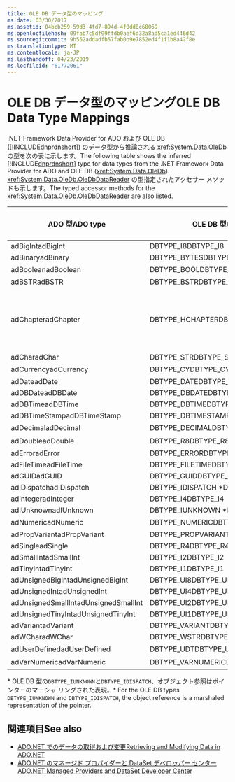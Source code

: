 ```yaml
---
title: OLE DB データ型のマッピング
ms.date: 03/30/2017
ms.assetid: 04bcb259-59d3-4fd7-894d-4f0dd0c68069
ms.openlocfilehash: 09fab7c5df99ffdb0aef6d32a8ad5ca1ed446d42
ms.sourcegitcommit: 9b552addadfb57fab0b9e7852ed4f1f1b8a42f8e
ms.translationtype: MT
ms.contentlocale: ja-JP
ms.lasthandoff: 04/23/2019
ms.locfileid: "61772061"
---
```

# <a name="ole-db-data-type-mappings"></a><span data-ttu-id="8eed8-102">OLE DB データ型のマッピング</span><span class="sxs-lookup"><span data-stu-id="8eed8-102">OLE DB Data Type Mappings</span></span>
<span data-ttu-id="8eed8-103">.NET Framework Data Provider for ADO および OLE DB ([!INCLUDE[dnprdnshort](../../../../includes/dnprdnshort-md.md)]) のデータ型から推論される <xref:System.Data.OleDb> の型を次の表に示します。</span><span class="sxs-lookup"><span data-stu-id="8eed8-103">The following table shows the inferred [!INCLUDE[dnprdnshort](../../../../includes/dnprdnshort-md.md)] type for data types from the .NET Framework Data Provider for ADO and OLE DB (<xref:System.Data.OleDb>).</span></span> <span data-ttu-id="8eed8-104"><xref:System.Data.OleDb.OleDbDataReader> の型指定されたアクセサー メソッドも示します。</span><span class="sxs-lookup"><span data-stu-id="8eed8-104">The typed accessor methods for the <xref:System.Data.OleDb.OleDbDataReader> are also listed.</span></span>  
  
|<span data-ttu-id="8eed8-105">ADO 型</span><span class="sxs-lookup"><span data-stu-id="8eed8-105">ADO type</span></span>|<span data-ttu-id="8eed8-106">OLE DB 型</span><span class="sxs-lookup"><span data-stu-id="8eed8-106">OLE DB type</span></span>|[!INCLUDE[dnprdnshort](../../../../includes/dnprdnshort-md.md)] <span data-ttu-id="8eed8-107">型</span><span class="sxs-lookup"><span data-stu-id="8eed8-107">type</span></span>|[!INCLUDE[dnprdnshort](../../../../includes/dnprdnshort-md.md)] <span data-ttu-id="8eed8-108">の型指定されたアクセサー</span><span class="sxs-lookup"><span data-stu-id="8eed8-108">typed accessor</span></span>|  
|--------------|-----------------|----------------------------------------------------------------------|--------------------------------------------------------------------------------|  
|<span data-ttu-id="8eed8-109">adBigInt</span><span class="sxs-lookup"><span data-stu-id="8eed8-109">adBigInt</span></span>|<span data-ttu-id="8eed8-110">DBTYPE_I8</span><span class="sxs-lookup"><span data-stu-id="8eed8-110">DBTYPE_I8</span></span>|<span data-ttu-id="8eed8-111">Int64</span><span class="sxs-lookup"><span data-stu-id="8eed8-111">Int64</span></span>|<span data-ttu-id="8eed8-112">GetInt64()</span><span class="sxs-lookup"><span data-stu-id="8eed8-112">GetInt64()</span></span>|  
|<span data-ttu-id="8eed8-113">adBinary</span><span class="sxs-lookup"><span data-stu-id="8eed8-113">adBinary</span></span>|<span data-ttu-id="8eed8-114">DBTYPE_BYTES</span><span class="sxs-lookup"><span data-stu-id="8eed8-114">DBTYPE_BYTES</span></span>|<span data-ttu-id="8eed8-115">Byte[]</span><span class="sxs-lookup"><span data-stu-id="8eed8-115">Byte[]</span></span>|<span data-ttu-id="8eed8-116">GetBytes()</span><span class="sxs-lookup"><span data-stu-id="8eed8-116">GetBytes()</span></span>|  
|<span data-ttu-id="8eed8-117">adBoolean</span><span class="sxs-lookup"><span data-stu-id="8eed8-117">adBoolean</span></span>|<span data-ttu-id="8eed8-118">DBTYPE_BOOL</span><span class="sxs-lookup"><span data-stu-id="8eed8-118">DBTYPE_BOOL</span></span>|<span data-ttu-id="8eed8-119">ブール型</span><span class="sxs-lookup"><span data-stu-id="8eed8-119">Boolean</span></span>|<span data-ttu-id="8eed8-120">GetBoolean()</span><span class="sxs-lookup"><span data-stu-id="8eed8-120">GetBoolean()</span></span>|  
|<span data-ttu-id="8eed8-121">adBSTR</span><span class="sxs-lookup"><span data-stu-id="8eed8-121">adBSTR</span></span>|<span data-ttu-id="8eed8-122">DBTYPE_BSTR</span><span class="sxs-lookup"><span data-stu-id="8eed8-122">DBTYPE_BSTR</span></span>|<span data-ttu-id="8eed8-123">String</span><span class="sxs-lookup"><span data-stu-id="8eed8-123">String</span></span>|<span data-ttu-id="8eed8-124">GetString()</span><span class="sxs-lookup"><span data-stu-id="8eed8-124">GetString()</span></span>|  
|<span data-ttu-id="8eed8-125">adChapter</span><span class="sxs-lookup"><span data-stu-id="8eed8-125">adChapter</span></span>|<span data-ttu-id="8eed8-126">DBTYPE_HCHAPTER</span><span class="sxs-lookup"><span data-stu-id="8eed8-126">DBTYPE_HCHAPTER</span></span>|<span data-ttu-id="8eed8-127">`DataReader` によってサポートされます。</span><span class="sxs-lookup"><span data-stu-id="8eed8-127">Supported through the `DataReader`.</span></span> <span data-ttu-id="8eed8-128">参照してください[DataReader によるデータの取得](../../../../docs/framework/data/adonet/retrieving-data-using-a-datareader.md)します。</span><span class="sxs-lookup"><span data-stu-id="8eed8-128">See [Retrieving Data Using a DataReader](../../../../docs/framework/data/adonet/retrieving-data-using-a-datareader.md).</span></span>|<span data-ttu-id="8eed8-129">GetValue()</span><span class="sxs-lookup"><span data-stu-id="8eed8-129">GetValue()</span></span>|  
|<span data-ttu-id="8eed8-130">adChar</span><span class="sxs-lookup"><span data-stu-id="8eed8-130">adChar</span></span>|<span data-ttu-id="8eed8-131">DBTYPE_STR</span><span class="sxs-lookup"><span data-stu-id="8eed8-131">DBTYPE_STR</span></span>|<span data-ttu-id="8eed8-132">String</span><span class="sxs-lookup"><span data-stu-id="8eed8-132">String</span></span>|<span data-ttu-id="8eed8-133">GetString()</span><span class="sxs-lookup"><span data-stu-id="8eed8-133">GetString()</span></span>|  
|<span data-ttu-id="8eed8-134">adCurrency</span><span class="sxs-lookup"><span data-stu-id="8eed8-134">adCurrency</span></span>|<span data-ttu-id="8eed8-135">DBTYPE_CY</span><span class="sxs-lookup"><span data-stu-id="8eed8-135">DBTYPE_CY</span></span>|<span data-ttu-id="8eed8-136">Decimal (10 進数型)</span><span class="sxs-lookup"><span data-stu-id="8eed8-136">Decimal</span></span>|<span data-ttu-id="8eed8-137">GetDecimal()</span><span class="sxs-lookup"><span data-stu-id="8eed8-137">GetDecimal()</span></span>|  
|<span data-ttu-id="8eed8-138">adDate</span><span class="sxs-lookup"><span data-stu-id="8eed8-138">adDate</span></span>|<span data-ttu-id="8eed8-139">DBTYPE_DATE</span><span class="sxs-lookup"><span data-stu-id="8eed8-139">DBTYPE_DATE</span></span>|<span data-ttu-id="8eed8-140">DateTime</span><span class="sxs-lookup"><span data-stu-id="8eed8-140">DateTime</span></span>|<span data-ttu-id="8eed8-141">GetDateTime()</span><span class="sxs-lookup"><span data-stu-id="8eed8-141">GetDateTime()</span></span>|  
|<span data-ttu-id="8eed8-142">adDBDate</span><span class="sxs-lookup"><span data-stu-id="8eed8-142">adDBDate</span></span>|<span data-ttu-id="8eed8-143">DBTYPE_DBDATE</span><span class="sxs-lookup"><span data-stu-id="8eed8-143">DBTYPE_DBDATE</span></span>|<span data-ttu-id="8eed8-144">DateTime</span><span class="sxs-lookup"><span data-stu-id="8eed8-144">DateTime</span></span>|<span data-ttu-id="8eed8-145">GetDateTime()</span><span class="sxs-lookup"><span data-stu-id="8eed8-145">GetDateTime()</span></span>|  
|<span data-ttu-id="8eed8-146">adDBTime</span><span class="sxs-lookup"><span data-stu-id="8eed8-146">adDBTime</span></span>|<span data-ttu-id="8eed8-147">DBTYPE_DBTIME</span><span class="sxs-lookup"><span data-stu-id="8eed8-147">DBTYPE_DBTIME</span></span>|<span data-ttu-id="8eed8-148">DateTime</span><span class="sxs-lookup"><span data-stu-id="8eed8-148">DateTime</span></span>|<span data-ttu-id="8eed8-149">GetDateTime()</span><span class="sxs-lookup"><span data-stu-id="8eed8-149">GetDateTime()</span></span>|  
|<span data-ttu-id="8eed8-150">adDBTimeStamp</span><span class="sxs-lookup"><span data-stu-id="8eed8-150">adDBTimeStamp</span></span>|<span data-ttu-id="8eed8-151">DBTYPE_DBTIMESTAMP</span><span class="sxs-lookup"><span data-stu-id="8eed8-151">DBTYPE_DBTIMESTAMP</span></span>|<span data-ttu-id="8eed8-152">DateTime</span><span class="sxs-lookup"><span data-stu-id="8eed8-152">DateTime</span></span>|<span data-ttu-id="8eed8-153">GetDateTime()</span><span class="sxs-lookup"><span data-stu-id="8eed8-153">GetDateTime()</span></span>|  
|<span data-ttu-id="8eed8-154">adDecimal</span><span class="sxs-lookup"><span data-stu-id="8eed8-154">adDecimal</span></span>|<span data-ttu-id="8eed8-155">DBTYPE_DECIMAL</span><span class="sxs-lookup"><span data-stu-id="8eed8-155">DBTYPE_DECIMAL</span></span>|<span data-ttu-id="8eed8-156">Decimal (10 進数型)</span><span class="sxs-lookup"><span data-stu-id="8eed8-156">Decimal</span></span>|<span data-ttu-id="8eed8-157">GetDecimal()</span><span class="sxs-lookup"><span data-stu-id="8eed8-157">GetDecimal()</span></span>|  
|<span data-ttu-id="8eed8-158">adDouble</span><span class="sxs-lookup"><span data-stu-id="8eed8-158">adDouble</span></span>|<span data-ttu-id="8eed8-159">DBTYPE_R8</span><span class="sxs-lookup"><span data-stu-id="8eed8-159">DBTYPE_R8</span></span>|<span data-ttu-id="8eed8-160">倍精度浮動小数点型</span><span class="sxs-lookup"><span data-stu-id="8eed8-160">Double</span></span>|<span data-ttu-id="8eed8-161">GetDouble()</span><span class="sxs-lookup"><span data-stu-id="8eed8-161">GetDouble()</span></span>|  
|<span data-ttu-id="8eed8-162">adError</span><span class="sxs-lookup"><span data-stu-id="8eed8-162">adError</span></span>|<span data-ttu-id="8eed8-163">DBTYPE_ERROR</span><span class="sxs-lookup"><span data-stu-id="8eed8-163">DBTYPE_ERROR</span></span>|<span data-ttu-id="8eed8-164">ExternalException</span><span class="sxs-lookup"><span data-stu-id="8eed8-164">ExternalException</span></span>|<span data-ttu-id="8eed8-165">GetValue()</span><span class="sxs-lookup"><span data-stu-id="8eed8-165">GetValue()</span></span>|  
|<span data-ttu-id="8eed8-166">adFileTime</span><span class="sxs-lookup"><span data-stu-id="8eed8-166">adFileTime</span></span>|<span data-ttu-id="8eed8-167">DBTYPE_FILETIME</span><span class="sxs-lookup"><span data-stu-id="8eed8-167">DBTYPE_FILETIME</span></span>|<span data-ttu-id="8eed8-168">DateTime</span><span class="sxs-lookup"><span data-stu-id="8eed8-168">DateTime</span></span>|<span data-ttu-id="8eed8-169">GetDateTime()</span><span class="sxs-lookup"><span data-stu-id="8eed8-169">GetDateTime()</span></span>|  
|<span data-ttu-id="8eed8-170">adGUID</span><span class="sxs-lookup"><span data-stu-id="8eed8-170">adGUID</span></span>|<span data-ttu-id="8eed8-171">DBTYPE_GUID</span><span class="sxs-lookup"><span data-stu-id="8eed8-171">DBTYPE_GUID</span></span>|<span data-ttu-id="8eed8-172">Guid</span><span class="sxs-lookup"><span data-stu-id="8eed8-172">Guid</span></span>|<span data-ttu-id="8eed8-173">GetGuid()</span><span class="sxs-lookup"><span data-stu-id="8eed8-173">GetGuid()</span></span>|  
|<span data-ttu-id="8eed8-174">adIDispatch</span><span class="sxs-lookup"><span data-stu-id="8eed8-174">adIDispatch</span></span>|<span data-ttu-id="8eed8-175">DBTYPE_IDISPATCH \*</span><span class="sxs-lookup"><span data-stu-id="8eed8-175">DBTYPE_IDISPATCH \*</span></span>|<span data-ttu-id="8eed8-176">Object</span><span class="sxs-lookup"><span data-stu-id="8eed8-176">Object</span></span>|<span data-ttu-id="8eed8-177">GetValue()</span><span class="sxs-lookup"><span data-stu-id="8eed8-177">GetValue()</span></span>|  
|<span data-ttu-id="8eed8-178">adInteger</span><span class="sxs-lookup"><span data-stu-id="8eed8-178">adInteger</span></span>|<span data-ttu-id="8eed8-179">DBTYPE_I4</span><span class="sxs-lookup"><span data-stu-id="8eed8-179">DBTYPE_I4</span></span>|<span data-ttu-id="8eed8-180">Int32</span><span class="sxs-lookup"><span data-stu-id="8eed8-180">Int32</span></span>|<span data-ttu-id="8eed8-181">GetInt32()</span><span class="sxs-lookup"><span data-stu-id="8eed8-181">GetInt32()</span></span>|  
|<span data-ttu-id="8eed8-182">adIUnknown</span><span class="sxs-lookup"><span data-stu-id="8eed8-182">adIUnknown</span></span>|<span data-ttu-id="8eed8-183">DBTYPE_IUNKNOWN \*</span><span class="sxs-lookup"><span data-stu-id="8eed8-183">DBTYPE_IUNKNOWN \*</span></span>|<span data-ttu-id="8eed8-184">Object</span><span class="sxs-lookup"><span data-stu-id="8eed8-184">Object</span></span>|<span data-ttu-id="8eed8-185">GetValue()</span><span class="sxs-lookup"><span data-stu-id="8eed8-185">GetValue()</span></span>|  
|<span data-ttu-id="8eed8-186">adNumeric</span><span class="sxs-lookup"><span data-stu-id="8eed8-186">adNumeric</span></span>|<span data-ttu-id="8eed8-187">DBTYPE_NUMERIC</span><span class="sxs-lookup"><span data-stu-id="8eed8-187">DBTYPE_NUMERIC</span></span>|<span data-ttu-id="8eed8-188">Decimal (10 進数型)</span><span class="sxs-lookup"><span data-stu-id="8eed8-188">Decimal</span></span>|<span data-ttu-id="8eed8-189">GetDecimal()</span><span class="sxs-lookup"><span data-stu-id="8eed8-189">GetDecimal()</span></span>|  
|<span data-ttu-id="8eed8-190">adPropVariant</span><span class="sxs-lookup"><span data-stu-id="8eed8-190">adPropVariant</span></span>|<span data-ttu-id="8eed8-191">DBTYPE_PROPVARIANT</span><span class="sxs-lookup"><span data-stu-id="8eed8-191">DBTYPE_PROPVARIANT</span></span>|<span data-ttu-id="8eed8-192">Object</span><span class="sxs-lookup"><span data-stu-id="8eed8-192">Object</span></span>|<span data-ttu-id="8eed8-193">GetValue()</span><span class="sxs-lookup"><span data-stu-id="8eed8-193">GetValue()</span></span>|  
|<span data-ttu-id="8eed8-194">adSingle</span><span class="sxs-lookup"><span data-stu-id="8eed8-194">adSingle</span></span>|<span data-ttu-id="8eed8-195">DBTYPE_R4</span><span class="sxs-lookup"><span data-stu-id="8eed8-195">DBTYPE_R4</span></span>|<span data-ttu-id="8eed8-196">Single</span><span class="sxs-lookup"><span data-stu-id="8eed8-196">Single</span></span>|<span data-ttu-id="8eed8-197">GetFloat()</span><span class="sxs-lookup"><span data-stu-id="8eed8-197">GetFloat()</span></span>|  
|<span data-ttu-id="8eed8-198">adSmallInt</span><span class="sxs-lookup"><span data-stu-id="8eed8-198">adSmallInt</span></span>|<span data-ttu-id="8eed8-199">DBTYPE_I2</span><span class="sxs-lookup"><span data-stu-id="8eed8-199">DBTYPE_I2</span></span>|<span data-ttu-id="8eed8-200">Int16</span><span class="sxs-lookup"><span data-stu-id="8eed8-200">Int16</span></span>|<span data-ttu-id="8eed8-201">GetInt16()</span><span class="sxs-lookup"><span data-stu-id="8eed8-201">GetInt16()</span></span>|  
|<span data-ttu-id="8eed8-202">adTinyInt</span><span class="sxs-lookup"><span data-stu-id="8eed8-202">adTinyInt</span></span>|<span data-ttu-id="8eed8-203">DBTYPE_I1</span><span class="sxs-lookup"><span data-stu-id="8eed8-203">DBTYPE_I1</span></span>|<span data-ttu-id="8eed8-204">Byte</span><span class="sxs-lookup"><span data-stu-id="8eed8-204">Byte</span></span>|<span data-ttu-id="8eed8-205">GetByte()</span><span class="sxs-lookup"><span data-stu-id="8eed8-205">GetByte()</span></span>|  
|<span data-ttu-id="8eed8-206">adUnsignedBigInt</span><span class="sxs-lookup"><span data-stu-id="8eed8-206">adUnsignedBigInt</span></span>|<span data-ttu-id="8eed8-207">DBTYPE_UI8</span><span class="sxs-lookup"><span data-stu-id="8eed8-207">DBTYPE_UI8</span></span>|<span data-ttu-id="8eed8-208">UInt64</span><span class="sxs-lookup"><span data-stu-id="8eed8-208">UInt64</span></span>|<span data-ttu-id="8eed8-209">GetValue()</span><span class="sxs-lookup"><span data-stu-id="8eed8-209">GetValue()</span></span>|  
|<span data-ttu-id="8eed8-210">adUnsignedInt</span><span class="sxs-lookup"><span data-stu-id="8eed8-210">adUnsignedInt</span></span>|<span data-ttu-id="8eed8-211">DBTYPE_UI4</span><span class="sxs-lookup"><span data-stu-id="8eed8-211">DBTYPE_UI4</span></span>|<span data-ttu-id="8eed8-212">UInt32</span><span class="sxs-lookup"><span data-stu-id="8eed8-212">UInt32</span></span>|<span data-ttu-id="8eed8-213">GetValue()</span><span class="sxs-lookup"><span data-stu-id="8eed8-213">GetValue()</span></span>|  
|<span data-ttu-id="8eed8-214">adUnsignedSmallInt</span><span class="sxs-lookup"><span data-stu-id="8eed8-214">adUnsignedSmallInt</span></span>|<span data-ttu-id="8eed8-215">DBTYPE_UI2</span><span class="sxs-lookup"><span data-stu-id="8eed8-215">DBTYPE_UI2</span></span>|<span data-ttu-id="8eed8-216">UInt16</span><span class="sxs-lookup"><span data-stu-id="8eed8-216">UInt16</span></span>|<span data-ttu-id="8eed8-217">GetValue()</span><span class="sxs-lookup"><span data-stu-id="8eed8-217">GetValue()</span></span>|  
|<span data-ttu-id="8eed8-218">adUnsignedTinyInt</span><span class="sxs-lookup"><span data-stu-id="8eed8-218">adUnsignedTinyInt</span></span>|<span data-ttu-id="8eed8-219">DBTYPE_UI1</span><span class="sxs-lookup"><span data-stu-id="8eed8-219">DBTYPE_UI1</span></span>|<span data-ttu-id="8eed8-220">Byte</span><span class="sxs-lookup"><span data-stu-id="8eed8-220">Byte</span></span>|<span data-ttu-id="8eed8-221">GetByte()</span><span class="sxs-lookup"><span data-stu-id="8eed8-221">GetByte()</span></span>|  
|<span data-ttu-id="8eed8-222">adVariant</span><span class="sxs-lookup"><span data-stu-id="8eed8-222">adVariant</span></span>|<span data-ttu-id="8eed8-223">DBTYPE_VARIANT</span><span class="sxs-lookup"><span data-stu-id="8eed8-223">DBTYPE_VARIANT</span></span>|<span data-ttu-id="8eed8-224">Object</span><span class="sxs-lookup"><span data-stu-id="8eed8-224">Object</span></span>|<span data-ttu-id="8eed8-225">GetValue()</span><span class="sxs-lookup"><span data-stu-id="8eed8-225">GetValue()</span></span>|  
|<span data-ttu-id="8eed8-226">adWChar</span><span class="sxs-lookup"><span data-stu-id="8eed8-226">adWChar</span></span>|<span data-ttu-id="8eed8-227">DBTYPE_WSTR</span><span class="sxs-lookup"><span data-stu-id="8eed8-227">DBTYPE_WSTR</span></span>|<span data-ttu-id="8eed8-228">String</span><span class="sxs-lookup"><span data-stu-id="8eed8-228">String</span></span>|<span data-ttu-id="8eed8-229">GetString()</span><span class="sxs-lookup"><span data-stu-id="8eed8-229">GetString()</span></span>|  
|<span data-ttu-id="8eed8-230">adUserDefined</span><span class="sxs-lookup"><span data-stu-id="8eed8-230">adUserDefined</span></span>|<span data-ttu-id="8eed8-231">DBTYPE_UDT</span><span class="sxs-lookup"><span data-stu-id="8eed8-231">DBTYPE_UDT</span></span>|<span data-ttu-id="8eed8-232">サポート外</span><span class="sxs-lookup"><span data-stu-id="8eed8-232">not supported</span></span>||  
|<span data-ttu-id="8eed8-233">adVarNumeric</span><span class="sxs-lookup"><span data-stu-id="8eed8-233">adVarNumeric</span></span>|<span data-ttu-id="8eed8-234">DBTYPE_VARNUMERIC</span><span class="sxs-lookup"><span data-stu-id="8eed8-234">DBTYPE_VARNUMERIC</span></span>|<span data-ttu-id="8eed8-235">サポート外</span><span class="sxs-lookup"><span data-stu-id="8eed8-235">not supported</span></span>||  
  
 <span data-ttu-id="8eed8-236">\* OLE DB 型の`DBTYPE_IUNKNOWN`と`DBTYPE_IDISPATCH`、オブジェクト参照はポインターのマーシャ リングされた表現。</span><span class="sxs-lookup"><span data-stu-id="8eed8-236">\* For the OLE DB types `DBTYPE_IUNKNOWN` and `DBTYPE_IDISPATCH`, the object reference is a marshaled representation of the pointer.</span></span>  
  
## <a name="see-also"></a><span data-ttu-id="8eed8-237">関連項目</span><span class="sxs-lookup"><span data-stu-id="8eed8-237">See also</span></span>

- [<span data-ttu-id="8eed8-238">ADO.NET でのデータの取得および変更</span><span class="sxs-lookup"><span data-stu-id="8eed8-238">Retrieving and Modifying Data in ADO.NET</span></span>](../../../../docs/framework/data/adonet/retrieving-and-modifying-data.md)
- [<span data-ttu-id="8eed8-239">ADO.NET のマネージド プロバイダーと DataSet デベロッパー センター</span><span class="sxs-lookup"><span data-stu-id="8eed8-239">ADO.NET Managed Providers and DataSet Developer Center</span></span>](https://go.microsoft.com/fwlink/?LinkId=217917)
